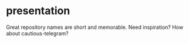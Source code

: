 # presentation
Great repository names are short and memorable. Need inspiration? How about cautious-telegram?
